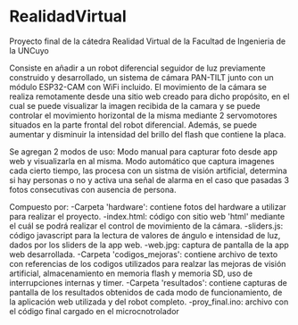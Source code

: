# RealidadVirtual
Proyecto final de la cátedra Realidad Virtual de la Facultad de Ingenieria de la UNCuyo

Consiste en añadir a un robot diferencial seguidor de luz previamente construido y desarrollado, un sistema de cámara PAN-TILT junto con un módulo ESP32-CAM con WiFi incluido. El movimiento de la cámara se realiza remotamente desde una sitio web creado para dicho propósito, en el cual se puede visualizar la imagen recibida de la camara y se puede controlar el movimiento horizontal de la misma mediante 2 servomotores situados en la parte frontal del robot diferencial. Además, se puede aumentar y disminuir la intensidad del brillo del flash que contiene la placa. 

Se agregan 2 modos de uso: Modo manual para capturar foto desde app web y visualizarla en al misma. Modo automático que captura imagenes cada cierto tiempo, las procesa con un sistma de visión artificial, determina si hay personas o no y activa una señal de alarma en el caso que pasadas 3 fotos consecutivas con ausencia de persona.

Compuesto por:
  -Carpeta 'hardware': contiene fotos del hardware a utilizar para realizar el proyecto.
  -index.html: código con sitio web 'html' mediante el cuál se podrá realizar el control de movimiento de la cámara.
  -sliders.js: código javascript para la lectura de valores de ángulo e intensidad de luz, dados por los sliders de la app web.
  -web.jpg: captura de pantalla de la app web desarrollada.
  -Carpeta 'codigos_mejoras': contiene archivo de texto con referencias de los codigos utilizados para realzar las mejoras de visión artificial, almacenamiento en memoria flash y memoria SD, uso de interrupciones internas y timer.
  -Carpeta 'resultados': contiene capturas de pantalla de los resultados obtenidos de cada modo de funcionamiento, de la aplicación web utilizada y del robot completo.
  -proy_final.ino: archivo con el código final cargado en el microcnotrolador 
